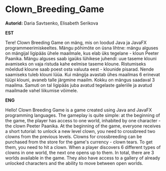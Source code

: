 # Clown_Breeding_Game

**Autorid:**
Daria Savtsenko, Elisabeth Serikova

**EST**

Tere! Clown Breeding Game on mäng, mis on loodud Java ja JavaFX programmeerimiskeeltes. 
Mängu põhimõte on üsna lihtne: mängu alguses on mängijal ligipääs ühele maailmale, kus elab üks tegelane - kloun Peeter Paanika. 
Mängu alguses saab igaüks lühikese juhendi: uue taseme klouni avamiseks on vaja ristuda kahe eelmise taseme kloune. 
Ristumiseks mõeldud kloune saab poest osta valuuta eest - klounide pisarad. Nende saamiseks tuleb klouni lüüa. 
Kui mängija avastab ühes maailmas 6 erinevat tüüpi klouni, avaneb talle järgmine maailm. Kokku on mängus saadaval 3 maailma. 
Samuti on tal ligipääs juba avatud tegelaste galeriile ja avatud maailmade vahel liikumise võimele.

**ENG**

Hello! Clown Breeding Game is a game created using Java and JavaFX programming languages.
The gameplay is quite simple: at the beginning of the game, the player has access to one world, inhabited by one character - the clown Peeter Paanika.
At the beginning of the game, everyone receives a short tutorial: to unlock a new level clown, you need to crossbreed two clowns from the previous levels.
Clowns for crossbreeding can be purchased from the store for the game's currency - clown tears. To get them, you need to hit a clown.
When a player discovers 6 different types of clowns in one world, the next one opens up to them. In total, there are 3 worlds available in the game.
They also have access to a gallery of already unlocked characters and the ability to move between open worlds.
